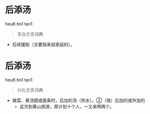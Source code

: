 # 后添汤
heu6 tin1 tan1
> 东台方言词典
- 后续援助（主要指来自家庭的）。

# 后添汤
heu6 tin1 tan1
> 兴化方言词典
- 做菜、煮汤圆或面条时，后加的汤（热水）。②（借）后加的或外加的
  - 这次到黄山旅游，原计划十个人，～又来啊两个。
